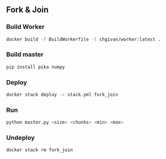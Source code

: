 ## Fork & Join

### Build Worker

```sh
docker build -f BuildWorkerfile -t chgivan/worker:latest .
```

### Build master
``` sh
pip install pika numpy
```

### Deploy
``` sh
docker stack deploy -c stack.yml fork_join
```

### Run
``` sh
python master.py <size> <chunks> <min> <max>
```

### Undeploy
``` sh
docker stack rm fork_join
```
